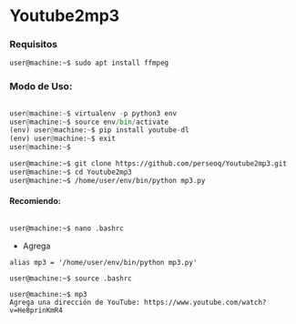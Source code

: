 # Youtube2mp3

### Requisitos

```bash
user@machine:~$ sudo apt install ffmpeg
```

### Modo de Uso:

```python

user@machine:~$ virtualenv -p python3 env
user@machine:~$ source env/bin/activate
(env) user@machine:~$ pip install youtube-dl
(env) user@machine:~$ exit
user@machine:~$
```

```bash
user@machine:~$ git clone https://github.com/perseoq/Youtube2mp3.git
user@machine:~$ cd Youtube2mp3
user@machine:~$ /home/user/env/bin/python mp3.py
```

#### Recomiendo:
```bash

user@machine:~$ nano .bashrc
```
- Agrega
```
alias mp3 = '/home/user/env/bin/python mp3.py'
```
```
user@machine:~$ source .bashrc

user@machine:~$ mp3 
Agrega una dirección de YouTube: https://www.youtube.com/watch?v=He8prinKmR4
```
